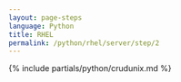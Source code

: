 ```yaml
---
layout: page-steps
language: Python
title: RHEL
permalink: /python/rhel/server/step/2
---
```


{% include partials/python/crudunix.md %}
